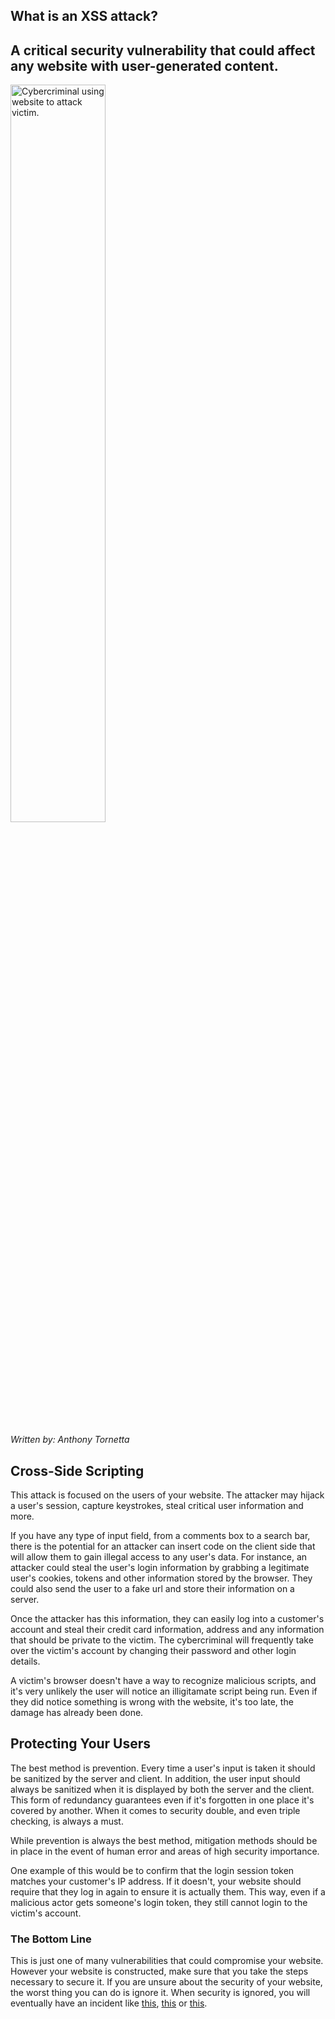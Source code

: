 ## What is an XSS attack?

## A critical security vulnerability that could affect any website with user-generated content.

<img width="55%" height="auto" src="/assets/images/blog/2023/july/xssblog.png" alt="Cybercriminal using website to attack victim." >

_Written by: Anthony Tornetta_

## Cross-Side Scripting

This attack is focused on the users of your website. The attacker may hijack a user's session, capture keystrokes, steal critical user information and more.

If you have any type of input field, from a comments box to a search bar, there is the potential for an attacker can insert code on the client side that will allow them to gain illegal access to any user's data. For instance, an attacker could steal the user's login information by grabbing a legitimate user's cookies, tokens and other information stored by the browser. They could also send the user to a fake url and store their information on a server.

Once the attacker has this information, they can easily log into a customer's account and steal their credit card information, address and any information that should be private to the victim. The cybercriminal will frequently take over the victim's account by changing their password and other login details.

A victim's browser doesn't have a way to recognize malicious scripts, and it's very unlikely the user will notice an illigitamate script being run. Even if they did notice something is wrong with the website, it's too late, the damage has already been done.

## Protecting Your Users

The best method is prevention. Every time a user's input is taken it should be sanitized by the server and client. In addition, the user input should always be sanitized when it is displayed by both the server and the client. This form of redundancy guarantees even if it's forgotten in one place it's covered by another. When it comes to security double, and even triple checking, is always a must.

While prevention is always the best method, mitigation methods should be in place in the event of human error and areas of high security importance.

One example of this would be to confirm that the login session token matches your customer's IP address. If it doesn't, your website should require that they log in again to ensure it is actually them. This way, even if a malicious actor gets someone's login token, they still cannot login to the victim's account.

### The Bottom Line

This is just one of many vulnerabilities that could compromise your website. However your website is constructed, make sure that you take the steps necessary to secure it. If you are unsure about the security of your website, the worst thing you can do is ignore it. When security is ignored, you will eventually have an incident like [this](https://www.techrepublic.com/article/british-airways-data-theft-demonstrates-need-for-cross-site-scripting-restrictions/), [this](https://infra.apache.org/blog/apache_org_04_09_2010) or [this](https://www.theguardian.com/technology/blog/2010/sep/21/twitter-hack-explained-xss-javascript).
